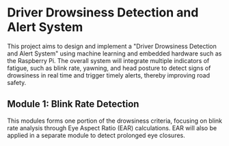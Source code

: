 # Driver Drowsiness Detection and Alert System

This project aims to design and implement a "Driver Drowsiness Detection and Alert System" using machine learning and embedded hardware such as the Raspberry Pi. The overall system will integrate multiple indicators of fatigue, such as blink rate, yawning, and head posture to detect signs of drowsiness in real time and trigger timely alerts, thereby improving road safety.

## Module 1: Blink Rate Detection

This modules forms one portion of the drowsiness criteria, focusing on blink rate analysis through Eye Aspect Ratio (EAR) calculations. EAR will also be applied in a separate module to detect prolonged eye closures.

